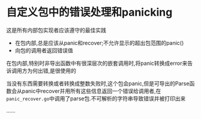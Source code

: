 # 自定义包中的错误处理和panicking
这是所有内部包实现者应该遵守的最佳实践

- 在包内部,总是应该从panic和recover;不允许显示的超出包范围的panic()
- 向包的调用者返回错误值

在包内部,特别时非导出函数中有很深层次的嵌套调用时,将panic转换成error来告诉调用方为何出错,是很使用的

当没有东西需要转换或者转换成整数失败时,这个包会panic,但是可导出的Parse函数会从panic中recover并用所有这些信息返回一个错误给调用者,在`panic_recover.go`中调用了parse包.不可解析的字符串导致错误并被打印出来

......

